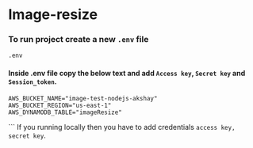 # Image-resize

### To run project create a new `.env` file

`.env`
#### Inside .env file  copy the below text and add `Access key`, `Secret key` and `Session_token`.
```
AWS_BUCKET_NAME="image-test-nodejs-akshay"
AWS_BUCKET_REGION="us-east-1"
AWS_DYNAMODB_TABLE="imageResize"
```
``` If you running locally then you have to add credentials `access key, secret key`.
